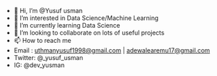 - 👋 Hi, I’m @Yusuf usman
- 👀 I’m interested in Data Science/Machine Learning
- 🌱 I’m currently learning Data Science
- 💞️ I’m looking to collaborate on lots of useful projects
- 📫 How to reach me
-  Email : uthmanyusuf1998@gmail.com | adewalearemu17@gmail.com
- Twitter: @_yusuf_usman
- IG: @dev_yusman

<!---
Y-usman/Y-usman is a ✨ special ✨ repository because its `README.md` (this file) appears on your GitHub profile.
You can click the Preview link to take a look at your changes.
--->

